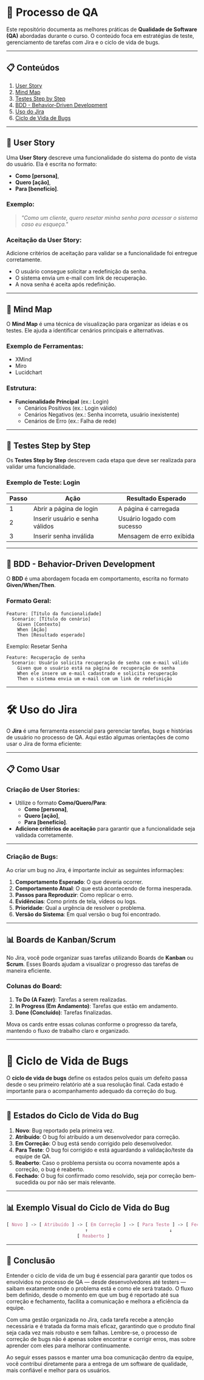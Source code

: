 # 🚀 **Processo de QA**

Este repositório documenta as melhores práticas de **Qualidade de Software (QA)** abordadas durante o curso. O conteúdo foca em estratégias de teste, gerenciamento de tarefas com Jira e o ciclo de vida de bugs.

---

## 📋 **Conteúdos**

1. [User Story](#user-story)  
2. [Mind Map](#mind-map)  
3. [Testes Step by Step](#testes-step-by-step)  
4. [BDD - Behavior-Driven Development](#bdd---behavior-driven-development)  
5. [Uso do Jira](#uso-do-jira)  
6. [Ciclo de Vida de Bugs](#ciclo-de-vida-de-bugs)  

---

## 📝 **User Story**

Uma **User Story** descreve uma funcionalidade do sistema do ponto de vista do usuário. Ela é escrita no formato:

- **Como [persona]**,  
- **Quero [ação]**,  
- **Para [benefício]**.  

### **Exemplo:**
> *"Como um cliente, quero resetar minha senha para acessar o sistema caso eu esqueça."*

### **Aceitação da User Story:**
Adicione critérios de aceitação para validar se a funcionalidade foi entregue corretamente.  
- O usuário consegue solicitar a redefinição da senha.  
- O sistema envia um e-mail com link de recuperação.  
- A nova senha é aceita após redefinição.  

---

## 🧩 **Mind Map**

O **Mind Map** é uma técnica de visualização para organizar as ideias e os testes. Ele ajuda a identificar cenários principais e alternativas.

### **Exemplo de Ferramentas:**
- XMind  
- Miro  
- Lucidchart  

### **Estrutura:**
- **Funcionalidade Principal** (ex.: Login)  
  - Cenários Positivos (ex.: Login válido)  
  - Cenários Negativos (ex.: Senha incorreta, usuário inexistente)  
  - Cenários de Erro (ex.: Falha de rede)  

---

## 🔄 **Testes Step by Step**

Os **Testes Step by Step** descrevem cada etapa que deve ser realizada para validar uma funcionalidade.

### **Exemplo de Teste: Login**

| Passo | Ação                           | Resultado Esperado            |
|-------|--------------------------------|--------------------------------|
| 1     | Abrir a página de login        | A página é carregada           |
| 2     | Inserir usuário e senha válidos | Usuário logado com sucesso     |
| 3     | Inserir senha inválida         | Mensagem de erro exibida       |

---

## 🧪 **BDD - Behavior-Driven Development**

O **BDD** é uma abordagem focada em comportamento, escrita no formato **Given/When/Then**.

### **Formato Geral:**
```gherkin
Feature: [Título da funcionalidade]
  Scenario: [Título do cenário]
    Given [Contexto]
    When [Ação]
    Then [Resultado esperado]
```
Exemplo: Resetar Senha
```gherkin
Feature: Recuperação de senha
  Scenario: Usuário solicita recuperação de senha com e-mail válido
    Given que o usuário está na página de recuperação de senha
    When ele insere um e-mail cadastrado e solicita recuperação
    Then o sistema envia um e-mail com um link de redefinição
```

---


# 🛠️ **Uso do Jira**

O **Jira** é uma ferramenta essencial para gerenciar tarefas, bugs e histórias de usuário no processo de QA. Aqui estão algumas orientações de como usar o Jira de forma eficiente:

---

## 📋 **Como Usar**

### **Criação de User Stories:**
- Utilize o formato **Como/Quero/Para**:
  - **Como [persona]**,  
  - **Quero [ação]**,  
  - **Para [benefício]**.  
- **Adicione critérios de aceitação** para garantir que a funcionalidade seja validada corretamente.

---

### **Criação de Bugs:**
Ao criar um bug no Jira, é importante incluir as seguintes informações:

1. **Comportamento Esperado**: O que deveria ocorrer.
2. **Comportamento Atual**: O que está acontecendo de forma inesperada.
3. **Passos para Reproduzir**: Como replicar o erro.
4. **Evidências**: Como prints de tela, vídeos ou logs.
5. **Prioridade**: Qual a urgência de resolver o problema.
6. **Versão do Sistema**: Em qual versão o bug foi encontrado.

---

## 📊 **Boards de Kanban/Scrum**

No Jira, você pode organizar suas tarefas utilizando Boards de **Kanban** ou **Scrum**. Esses Boards ajudam a visualizar o progresso das tarefas de maneira eficiente.

### **Colunas do Board:**

1. **To Do (A Fazer)**: Tarefas a serem realizadas.
2. **In Progress (Em Andamento)**: Tarefas que estão em andamento.
3. **Done (Concluído)**: Tarefas finalizadas.

Mova os cards entre essas colunas conforme o progresso da tarefa, mantendo o fluxo de trabalho claro e organizado.

---


# 🐛 **Ciclo de Vida de Bugs**

O **ciclo de vida de bugs** define os estados pelos quais um defeito passa desde o seu primeiro relatório até a sua resolução final. Cada estado é importante para o acompanhamento adequado da correção do bug.

---

## 📅 **Estados do Ciclo de Vida do Bug**

1. **Novo**: Bug reportado pela primeira vez.
2. **Atribuído**: O bug foi atribuído a um desenvolvedor para correção.
3. **Em Correção**: O bug está sendo corrigido pelo desenvolvedor.
4. **Para Teste**: O bug foi corrigido e está aguardando a validação/teste da equipe de QA.
5. **Reaberto**: Caso o problema persista ou ocorra novamente após a correção, o bug é reaberto.
6. **Fechado**: O bug foi confirmado como resolvido, seja por correção bem-sucedida ou por não ser mais relevante.

---

## 📊 **Exemplo Visual do Ciclo de Vida do Bug**

```css
[ Novo ] -> [ Atribuído ] -> [ Em Correção ] -> [ Para Teste ] -> [ Fechado ]
                             ↑                              ↓
                          [ Reaberto ]
```
---


## 🤝 **Conclusão**

Entender o ciclo de vida de um bug é essencial para garantir que todos os envolvidos no processo de QA — desde desenvolvedores até testers — saibam exatamente onde o problema está e como ele será tratado. O fluxo bem definido, desde o momento em que um bug é reportado até sua correção e fechamento, facilita a comunicação e melhora a eficiência da equipe.

Com uma gestão organizada no Jira, cada tarefa recebe a atenção necessária e é tratada da forma mais eficaz, garantindo que o produto final seja cada vez mais robusto e sem falhas. Lembre-se, o processo de correção de bugs não é apenas sobre encontrar e corrigir erros, mas sobre aprender com eles para melhorar continuamente.

Ao seguir esses passos e manter uma boa comunicação dentro da equipe, você contribui diretamente para a entrega de um software de qualidade, mais confiável e melhor para os usuários.
